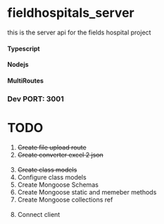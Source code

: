 # fieldhospitals_server

this is the server api for the fields hospital project

#### Typescript

#### Nodejs

#### MultiRoutes

### Dev PORT: 3001

# TODO

<ol>
<strike><li>Create file upload route</li></strike>
<strike><li>Create converter excel 2 json</li></strike>
<br/>
 
<li><strike>Create class models</strike></li>
<li>Configure class models</li>
<li>Create Mongoose Schemas</li>
<li>Create Mongoose static and memeber methods</li>
<li>Create Mongoose collections ref</li>
<br />
<li>Connect client</li>
</ol>
